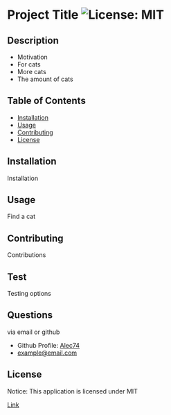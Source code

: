 # Project Title ![License: MIT](https://img.shields.io/badge/License-MIT-yellow.svg)

  ## Description

  * Motivation
  * For cats
  * More cats
  * The amount of cats
  
  ## Table of Contents
  * [Installation](#installation)
  * [Usage](#usage)
  * [Contributing](#contributing)
  * [License](#license)
  
  ## Installation

  Installation

  ## Usage

  Find a cat

  ## Contributing

  Contributions

  ## Test

  Testing options
  
  ## Questions

  via email or github

  * Github Profile: [Alec74](https://github.com/Alec74)
  * example@email.com
  
  ## License
  Notice: This application is licensed under MIT
  
  [Link](../LICENSE)
    
  
